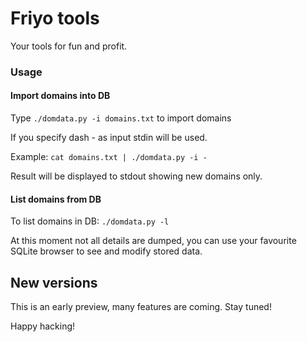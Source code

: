 Friyo tools
===========

Your tools for fun and profit.



### Usage

#### Import domains into DB


Type `./domdata.py -i domains.txt` to import domains

If you specify dash - as input stdin will be used.

Example: `cat domains.txt | ./domdata.py -i -`

Result will be displayed to stdout showing new domains only.


#### List domains from DB

To list domains in DB: `./domdata.py -l`

At this moment not all details are dumped, you can use your favourite SQLite browser to see and modify stored data.


New versions
------------

This is an early preview, many features are coming. Stay tuned!

Happy hacking!
